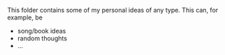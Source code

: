 This folder contains some of my personal ideas of any type. This can, for example, be
- song/book ideas
- random thoughts
- ...
